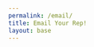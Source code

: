 ```yaml
---
permalink: /email/
title: Email Your Rep!
layout: base
---
```

<NGPVanForm formId="https://secure.everyaction.com/v1/Forms/4qacRcvvQkyHojBqMS9Jgg2" />
